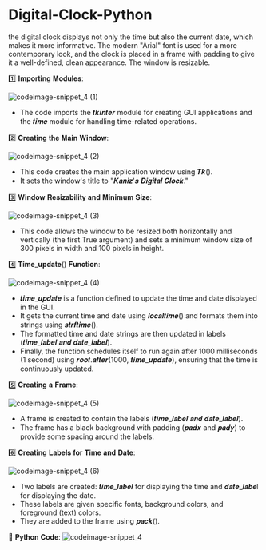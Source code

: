 # Digital-Clock-Python
the digital clock displays not only the time but also the current date, which makes it more informative. The modern "Arial" font is used for a more contemporary look, and the clock is placed in a frame with padding to give it a well-defined, clean appearance. The window is resizable.

1️⃣ 𝐈𝐦𝐩𝐨𝐫𝐭𝐢𝐧𝐠 𝐌𝐨𝐝𝐮𝐥𝐞𝐬:

![codeimage-snippet_4 (1)](https://github.com/kaniz-codes/Digital-Clock-Python/assets/138873297/6d9e1fed-84b4-4f1c-be3a-f5fb160021d4)

- The code imports the 𝒕𝒌𝒊𝒏𝒕𝒆𝒓 module for creating GUI applications and the 𝒕𝒊𝒎𝒆 module for handling time-related operations.


2️⃣ 𝐂𝐫𝐞𝐚𝐭𝐢𝐧𝐠 𝐭𝐡𝐞 𝐌𝐚𝐢𝐧 𝐖𝐢𝐧𝐝𝐨𝐰:

![codeimage-snippet_4 (2)](https://github.com/kaniz-codes/Digital-Clock-Python/assets/138873297/bcfa0957-5ea3-4887-b33e-d375d8a6d018)

- This code creates the main application window using 𝑻𝒌().
- It sets the window's title to "𝑲𝒂𝒏𝒊𝒛'𝒔 𝑫𝒊𝒈𝒊𝒕𝒂𝒍 𝑪𝒍𝒐𝒄𝒌."


3️⃣ 𝐖𝐢𝐧𝐝𝐨𝐰 𝐑𝐞𝐬𝐢𝐳𝐚𝐛𝐢𝐥𝐢𝐭𝐲 𝐚𝐧𝐝 𝐌𝐢𝐧𝐢𝐦𝐮𝐦 𝐒𝐢𝐳𝐞:

![codeimage-snippet_4 (3)](https://github.com/kaniz-codes/Digital-Clock-Python/assets/138873297/3ed9d20d-7fad-4c82-baa6-4e8b6f45dfff)

- This code allows the window to be resized both horizontally and vertically (the first True argument) and sets a minimum window size of 300 pixels in width and 100 pixels in height.

4️⃣ 𝐓𝐢𝐦𝐞_𝐮𝐩𝐝𝐚𝐭𝐞() 𝐅𝐮𝐧𝐜𝐭𝐢𝐨𝐧:

![codeimage-snippet_4 (4)](https://github.com/kaniz-codes/Digital-Clock-Python/assets/138873297/445ee9de-0d0a-4ead-bf59-781e17c0a0f9)

- 𝒕𝒊𝒎𝒆_𝒖𝒑𝒅𝒂𝒕𝒆 is a function defined to update the time and date displayed in the GUI.
- It gets the current time and date using 𝒍𝒐𝒄𝒂𝒍𝒕𝒊𝒎𝒆() and formats them into strings using 𝒔𝒕𝒓𝒇𝒕𝒊𝒎𝒆().
- The formatted time and date strings are then updated in labels (𝒕𝒊𝒎𝒆_𝒍𝒂𝒃𝒆𝒍 𝒂𝒏𝒅 𝒅𝒂𝒕𝒆_𝒍𝒂𝒃𝒆𝒍).
- Finally, the function schedules itself to run again after 1000 milliseconds (1 second) using 𝒓𝒐𝒐𝒕.𝒂𝒇𝒕𝒆𝒓(1000, 𝒕𝒊𝒎𝒆_𝒖𝒑𝒅𝒂𝒕𝒆), ensuring that the time is continuously updated.

5️⃣ 𝐂𝐫𝐞𝐚𝐭𝐢𝐧𝐠 𝐚 𝐅𝐫𝐚𝐦𝐞:

![codeimage-snippet_4 (5)](https://github.com/kaniz-codes/Digital-Clock-Python/assets/138873297/43792507-7243-4634-916d-17a0618d1488)

- A frame is created to contain the labels (𝒕𝒊𝒎𝒆_𝒍𝒂𝒃𝒆𝒍 𝒂𝒏𝒅 𝒅𝒂𝒕𝒆_𝒍𝒂𝒃𝒆𝒍).
- The frame has a black background with padding (𝒑𝒂𝒅𝒙 and 𝒑𝒂𝒅𝒚) to provide some spacing around the labels.

6️⃣ 𝐂𝐫𝐞𝐚𝐭𝐢𝐧𝐠 𝐋𝐚𝐛𝐞𝐥𝐬 𝐟𝐨𝐫 𝐓𝐢𝐦𝐞 𝐚𝐧𝐝 𝐃𝐚𝐭𝐞:

![codeimage-snippet_4 (6)](https://github.com/kaniz-codes/Digital-Clock-Python/assets/138873297/318ec0bb-dafd-4f17-b279-83fd7415a069)

- Two labels are created: 𝒕𝒊𝒎𝒆_𝒍𝒂𝒃𝒆𝒍 for displaying the time and 𝒅𝒂𝒕𝒆_𝒍𝒂𝒃𝒆l for displaying the date.
- These labels are given specific fonts, background colors, and foreground (text) colors.
- They are added to the frame using 𝒑𝒂𝒄𝒌().

🐍 𝐏𝐲𝐭𝐡𝐨𝐧 𝐂𝐨𝐝𝐞:
![codeimage-snippet_4](https://github.com/kaniz-codes/Digital-Clock-Python/assets/138873297/e020a8ea-e6d8-42f7-ab3d-ecb1f84a430d)

